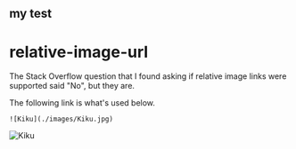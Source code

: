 ## my test

# relative-image-url
The Stack Overflow question that I found asking if relative image links were supported said "No", but they are.

The following link is what's used below.

    ![Kiku](./images/Kiku.jpg)

![Kiku](./images/Kiku.jpg)
